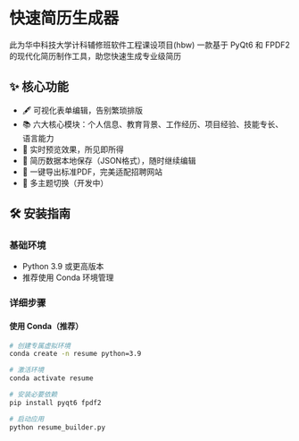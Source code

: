 # 快速简历生成器
此为华中科技大学计科辅修班软件工程课设项目(hbw)
一款基于 PyQt6 和 FPDF2 的现代化简历制作工具，助您快速生成专业级简历

## ✨ 核心功能

- 🖋️ 可视化表单编辑，告别繁琐排版
- 📚 六大核心模块：个人信息、教育背景、工作经历、项目经验、技能专长、语言能力
- 🔄 实时预览效果，所见即所得
- 💾 简历数据本地保存（JSON格式），随时继续编辑
- 🚀 一键导出标准PDF，完美适配招聘网站
- 🎨 多主题切换（开发中）

## 🛠️ 安装指南

### 基础环境
- Python 3.9 或更高版本
- 推荐使用 Conda 环境管理

### 详细步骤

#### 使用 Conda（推荐）
```bash
# 创建专属虚拟环境
conda create -n resume python=3.9

# 激活环境
conda activate resume

# 安装必要依赖
pip install pyqt6 fpdf2

# 启动应用
python resume_builder.py
